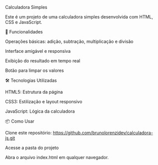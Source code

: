 Calculadora Simples

Este é um projeto de uma calculadora simples desenvolvida com HTML, CSS e JavaScript.

🎯 Funcionalidades

Operações básicas: adição, subtração, multiplicação e divisão

Interface amigável e responsiva

Exibição do resultado em tempo real

Botão para limpar os valores

🛠️ Tecnologias Utilizadas

HTML5: Estrutura da página

CSS3: Estilização e layout responsivo

JavaScript: Lógica da calculadora

📦 Como Usar

Clone este repositório: https://github.com/brunolorenzidev/calculadora-js.git

Acesse a pasta do projeto

Abra o arquivo index.html em qualquer navegador.
